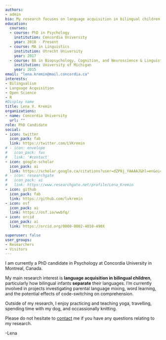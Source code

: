 ```yaml
---
authors:
- admin
bio: My research focuses on language acquisition in bilingual children, particularly how bilingual infants separate their languages.
education:
  courses:
  - course: PhD in Psychology
    institution: Concordia University
    year: 2018 - Present
  - course: MA in Linguistics
    institution: Utrecht University
    year: 2017
  - course: BA in Biopsychology, Cognition, and Neuroscience & Linguistics
    institution: University of Michigan
    year: 2015
email: "lena.kremin@mail.concordia.ca"
interests:
- Bilingualism
- Language Acquisition
- Open Science
- R
#Display name
title: Lena V. Kremin
organizations:
- name: Concordia University
  url: ""
role: PhD Candidate
social:
- icon: twitter
  icon_pack: fab
  link: https://twitter.com/LVKremin
# - icon: envelope
#   icon_pack: fas
#   link: '#contact'
- icon: google-scholar
  icon_pack: ai
  link: https://scholar.google.ca/citations?user=dZP8j_YAAAAJ&hl=en&oi=ao
# - icon: researchgate
#   icon_pack: ai
#   link: https://www.researchgate.net/profile/Lena_Kremin
- icon: github
  icon_pack: fab
  link: https://github.com/lvkremin
- icon: osf
  icon_pack: ai
  link: https://osf.io/wwbfq/
- icon: orcid
  icon_pack: ai
  link: https://orcid.org/0000-0002-4010-490X

superuser: false
user_groups:
- Researchers
- Visitors
---
```

I am currently a PhD candidate in Psychology at Concordia University in Montreal, Canada.

My main research interest is **language acquisition in bilingual children**, particularly how bilingual infants **separate** their languages. I’m currently involved in projects investigating parental language mixing, word learning, and the potential effects of code-switching on comprehension.

Outside of my research, I enjoy practicing and teaching yoga, travelling, spending time with my dog, and occassionally knitting.

Please do not hesitate to [contact](https://www.lenavkremin.com/#contact) me if you have any questions relating to my research.

-Lena
